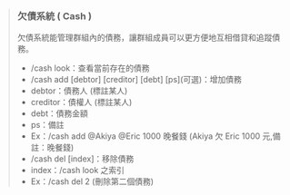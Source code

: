 > ### **欠債系統 ( Cash )**
> 
> 欠債系統能管理群組內的債務，讓群組成員可以更方便地互相借貸和追蹤債務。
> 
> - /cash look：查看當前存在的債務
> - /cash add [debtor] [creditor] [debt] [ps]\(可選\)：增加債務
> - debtor：債務人 (標註某人)
> - creditor：債權人 (標註某人)
> - debt：債務金額
> - ps：備註
> - Ex：/cash add @Akiya @Eric 1000 晚餐錢 (Akiya 欠 Eric 1000 元,備註：晚餐錢)
> - /cash del [index]：移除債務
> - index：/cash look 之索引
> - Ex：/cash del 2 (刪除第二個債務)
